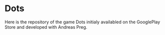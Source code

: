 # Dots

Here is the repository of the game Dots initialy availabled on the GooglePlay Store and developed with Andreas Preg.
